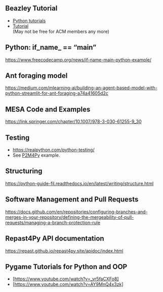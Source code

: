 ## Beazley Tutorial
- [Python tutorials](http://www.dabeaz.com/python-distilled/)
- [Tutorial](https://docs.python.org/3/tutorial/index.html)  
   (May not be free for ACM members any more)

## Python: if_name_ == “main”
https://www.freecodecamp.org/news/if-name-main-python-example/

## Ant foraging model
https://medium.com/mlearning-ai/building-an-agent-based-model-with-python-streamlit-for-ant-foraging-a74a41605d2c

## MESA Code and Examples
https://link.springer.com/chapter/10.1007/978-3-030-61255-9_30

## Testing
- https://realpython.com/python-testing/
- See [P2M4Py](https://github.com/UChicago-CCHE-Modeling/p2m4py/tree/main/tests) example.

## Structuring
https://python-guide-fil.readthedocs.io/en/latest/writing/structure.html


## Software Management and Pull Requests
https://docs.github.com/en/repositories/configuring-branches-and-merges-in-your-repository/defining-the-mergeability-of-pull-requests/managing-a-branch-protection-rule  

## Repast4Py API documentation
https://repast.github.io/repast4py.site/apidoc/index.html  


## Pygame Tutorials for Python and OOP 
- [https://www.youtube.com/watch?v=_vr5faCXFo8] 
- [https://www.youtube.com/watch?v=AY9MnQ4x3zk]
